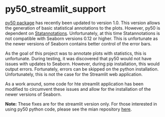 # py50_streamlit_support

[py50 package](https://github.com/tlint101/py50) has recently been updated to version 1.0. This version allows the 
generation of basic statistical annotations to the plots. However, py50 is dependent on [Statannotations](https://github.com/trevismd/statannotations).
Unfortunately, at this time Statannotations is not compatible with Seaborn versions 0.12 or higher. This is unfortunate 
as the newer versions of Seaborn contains better control of the error bars. 

As the goal of this project was to annotate plots with statistics, this is unfortunate. During testing, it was 
discovered that py50 would not have issues with updates to Seaborn. However, during pip installation, this would output 
errors. Fortunately, errors can be skipped on the python installation. Unfortunately, this is not the case for the 
Streamlit web application.   

As a work around, some code for hte streamlit application has been modified to circumvent these issues and allow for the 
installation of the newer versions of Seaborn.

**Note:** These fixes are for the streamlit version only. For those interested in using py50 python code, please see the 
mian repository [here](https://github.com/tlint101/py50).

